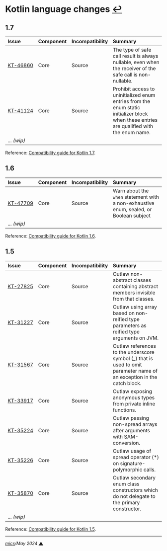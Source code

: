 # <span id="top">Kotlin language changes</span> <span style="size:30%;">[↩](README.md#top)</span>
  

## <span id="1.7">1.7</span>

| Issue | Component | Incompatibility | Summary |
|:------|:----------|:----------------|:--------|
| <span style="white-space: nowrap;">[KT-46860][kt_46860]</span> | Core | Source | The type of safe call result is always nullable, even when the receiver of the safe call is non-nullable. |
| <span style="white-space: nowrap;">[KT-41124][kt_41124]</span> | Core | Source | Prohibit access to uninitialized enum entries from the enum static initializer block when these entries are qualified with the enum name. |
| ... *(wip)* | | | |

Reference: [Compatibility guide for Kotlin 1.7](https://kotlinlang.org/docs/compatibility-guide-17.html).

## <span id="1.6">1.6</span>

| Issue | Component | Incompatibility | Summary |
|:------|:----------|:----------------|:--------|
| <span style="white-space: nowrap;">[KT-47709][kt_47709]</span> | Core | Source | Warn about the `when` statement with a  non-exhaustive enum, sealed, or Boolean subject |
| ... *(wip)* | | | |

Reference: [Compatibility guide for Kotlin 1.6](https://kotlinlang.org/docs/compatibility-guide-16.html).

## <span id="1.5">1.5</span>

| Issue | Component | Incompatibility | Summary |
|:------|:----------|:----------------|:--------|
| <span style="white-space: nowrap;">[KT-27825][kt_27825]</span> | Core | Source | Outlaw non-abstract classes containing abstract members invisible from that classes. |
| <span style="white-space: nowrap;">[KT-31227][kt_31227]</span> | Core | Source | Outlaw using array based on non-reified type parameters as reified type arguments on JVM. |
| <span style="white-space: nowrap;">[KT-31567][kt_31567]</span> | Core | Source | Outlaw references to the underscore symbol (_) that is used to omit parameter name of an exception in the catch block. |
| <span style="white-space: nowrap;">[KT-33917][kt_33917]</span> | Core | Source | Outlaw exposing anonymous types from private inline functions. |
| <span style="white-space: nowrap;">[KT-35224][kt_35224]</span> | Core | Source | Outlaw passing non-spread arrays after arguments with SAM-conversion. |
| <span style="white-space: nowrap;">[KT-35226][kt_35226]</span> | Core | Source | Outlaw usage of spread operator (*) on signature-polymorphic calls. |
| <span style="white-space: nowrap;">[KT-35870][kt_35870]</span> | Core | Source | Outlaw secondary enum class constructors which do not delegate to the primary constructor. |
| ... *(wip)* | | | |

Reference: [Compatibility guide for Kotlin 1.5](https://kotlinlang.org/docs/compatibility-guide-15.html).

<!--
## <span id="footnotes">Footnotes</span>

<a name="footnote_01">[1]</a> ***Available targets*** [↩](#anchor_01)

<p style="margin:0 0 1em 20px;">
</p>
-->

***

*[mics](https://lampwww.epfl.ch/~michelou/)/May 2024* [**&#9650;**](#top)
<span id="bottom">&nbsp;</span>

[kt_27825]: https://youtrack.jetbrains.com/issue/KT-27825
[kt_31227]: https://youtrack.jetbrains.com/issue/KT-31227
[kt_31567]: https://youtrack.jetbrains.com/issue/KT-31567
[kt_33917]: https://youtrack.jetbrains.com/issue/KT-33917
[kt_35224]: https://youtrack.jetbrains.com/issue/KT-35224
[kt_35226]: https://youtrack.jetbrains.com/issue/KT-35226
[kt_35870]: https://youtrack.jetbrains.com/issue/KT-35870
[kt_41124]: https://youtrack.jetbrains.com/issue/KT-41124
[kt_46860]: https://youtrack.jetbrains.com/issue/KT-46860
[kt_47709]: https://youtrack.jetbrains.com/issue/KT-47709
